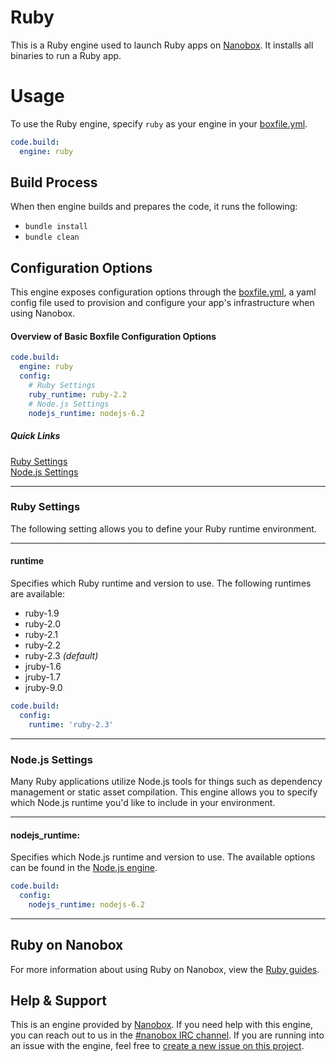 # Ruby

This is a Ruby engine used to launch Ruby apps on [Nanobox](http://nanobox.io). It installs all binaries to run a Ruby app.

# Usage
To use the Ruby engine, specify `ruby` as your engine in your [boxfile.yml](http://docs.nanobox.io/app-config/boxfile/).

```yaml
code.build:
  engine: ruby
```

## Build Process
When then engine builds and prepares the code, it runs the following:

- `bundle install`
- `bundle clean`

## Configuration Options
This engine exposes configuration options through the [boxfile.yml](http://docs.nanobox.io/app-config/boxfile/), a yaml config file used to provision and configure your app's infrastructure when using Nanobox.

#### Overview of Basic Boxfile Configuration Options
```yaml
code.build:
  engine: ruby
  config:
    # Ruby Settings
    ruby_runtime: ruby-2.2
    # Node.js Settings
    nodejs_runtime: nodejs-6.2
```

##### Quick Links
[Ruby Settings](#ruby-settings)  
[Node.js Settings](#node-js-settings)   

---

### Ruby Settings
The following setting allows you to define your Ruby runtime environment.

---

#### runtime
Specifies which Ruby runtime and version to use. The following runtimes are available:

- ruby-1.9
- ruby-2.0
- ruby-2.1
- ruby-2.2
- ruby-2.3 *(default)*
- jruby-1.6
- jruby-1.7
- jruby-9.0

```yaml
code.build:
  config:
    runtime: 'ruby-2.3'
```

---

### Node.js Settings
Many Ruby applications utilize Node.js tools for things such as dependency management or static asset compilation. This engine allows you to specify which Node.js runtime you'd like to include in your environment.

---

#### nodejs_runtime:
Specifies which Node.js runtime and version to use. The available options can be found in the [Node.js engine](https://github.com/nanobox-io/nanobox-engine-nodejs#runtime).

```yaml
code.build:
  config:
    nodejs_runtime: nodejs-6.2
```

---

## Ruby on Nanobox
For more information about using Ruby on Nanobox, view the [Ruby guides](http://guides.nanobox.io/ruby/).

## Help & Support
This is an engine provided by [Nanobox](http://nanobox.io). If you need help with this engine, you can reach out to us in the [#nanobox IRC channel](http://webchat.freenode.net/?channels=nanobox). If you are running into an issue with the engine, feel free to [create a new issue on this project](https://github.com/nanobox-io/nanobox-engine-ruby/issues/new).

